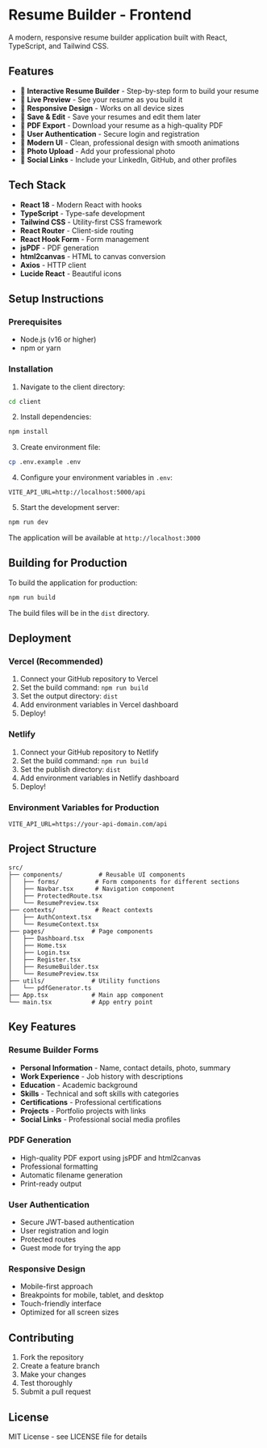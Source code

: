 # Resume Builder - Frontend

A modern, responsive resume builder application built with React, TypeScript, and Tailwind CSS.

## Features

- 📝 **Interactive Resume Builder** - Step-by-step form to build your resume
- 👀 **Live Preview** - See your resume as you build it
- 📱 **Responsive Design** - Works on all device sizes
- 💾 **Save & Edit** - Save your resumes and edit them later
- 📄 **PDF Export** - Download your resume as a high-quality PDF
- 🔐 **User Authentication** - Secure login and registration
- 🎨 **Modern UI** - Clean, professional design with smooth animations
- 📸 **Photo Upload** - Add your professional photo
- 🔗 **Social Links** - Include your LinkedIn, GitHub, and other profiles

## Tech Stack

- **React 18** - Modern React with hooks
- **TypeScript** - Type-safe development
- **Tailwind CSS** - Utility-first CSS framework
- **React Router** - Client-side routing
- **React Hook Form** - Form management
- **jsPDF** - PDF generation
- **html2canvas** - HTML to canvas conversion
- **Axios** - HTTP client
- **Lucide React** - Beautiful icons

## Setup Instructions

### Prerequisites

- Node.js (v16 or higher)
- npm or yarn

### Installation

1. Navigate to the client directory:
```bash
cd client
```

2. Install dependencies:
```bash
npm install
```

3. Create environment file:
```bash
cp .env.example .env
```

4. Configure your environment variables in `.env`:
```
VITE_API_URL=http://localhost:5000/api
```

5. Start the development server:
```bash
npm run dev
```

The application will be available at `http://localhost:3000`

## Building for Production

To build the application for production:

```bash
npm run build
```

The build files will be in the `dist` directory.

## Deployment

### Vercel (Recommended)

1. Connect your GitHub repository to Vercel
2. Set the build command: `npm run build`
3. Set the output directory: `dist`
4. Add environment variables in Vercel dashboard
5. Deploy!

### Netlify

1. Connect your GitHub repository to Netlify
2. Set the build command: `npm run build`
3. Set the publish directory: `dist`
4. Add environment variables in Netlify dashboard
5. Deploy!

### Environment Variables for Production

```
VITE_API_URL=https://your-api-domain.com/api
```

## Project Structure

```
src/
├── components/          # Reusable UI components
│   ├── forms/          # Form components for different sections
│   ├── Navbar.tsx      # Navigation component
│   ├── ProtectedRoute.tsx
│   └── ResumePreview.tsx
├── contexts/           # React contexts
│   ├── AuthContext.tsx
│   └── ResumeContext.tsx
├── pages/             # Page components
│   ├── Dashboard.tsx
│   ├── Home.tsx
│   ├── Login.tsx
│   ├── Register.tsx
│   ├── ResumeBuilder.tsx
│   └── ResumePreview.tsx
├── utils/             # Utility functions
│   └── pdfGenerator.ts
├── App.tsx            # Main app component
└── main.tsx           # App entry point
```

## Key Features

### Resume Builder Forms
- **Personal Information** - Name, contact details, photo, summary
- **Work Experience** - Job history with descriptions
- **Education** - Academic background
- **Skills** - Technical and soft skills with categories
- **Certifications** - Professional certifications
- **Projects** - Portfolio projects with links
- **Social Links** - Professional social media profiles

### PDF Generation
- High-quality PDF export using jsPDF and html2canvas
- Professional formatting
- Automatic filename generation
- Print-ready output

### User Authentication
- Secure JWT-based authentication
- User registration and login
- Protected routes
- Guest mode for trying the app

### Responsive Design
- Mobile-first approach
- Breakpoints for mobile, tablet, and desktop
- Touch-friendly interface
- Optimized for all screen sizes

## Contributing

1. Fork the repository
2. Create a feature branch
3. Make your changes
4. Test thoroughly
5. Submit a pull request

## License

MIT License - see LICENSE file for details